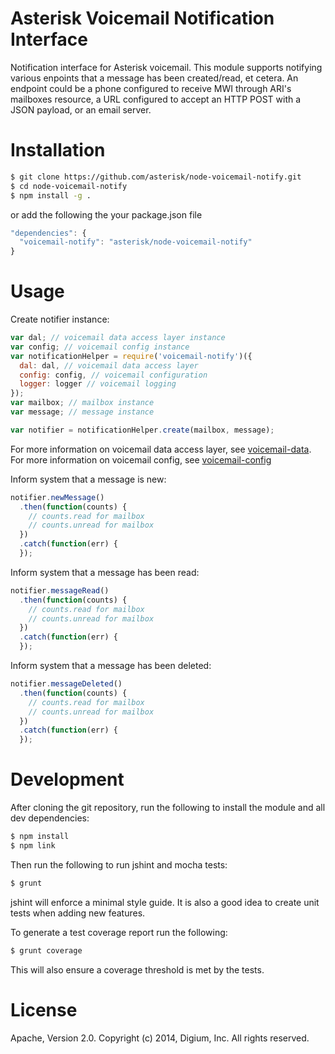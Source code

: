# Asterisk Voicemail Notification Interface

Notification interface for Asterisk voicemail. This module supports notifying various enpoints that a message has been created/read, et cetera. An endpoint could be a phone configured to receive MWI through ARI's mailboxes resource, a URL configured to accept an HTTP POST with a JSON payload, or an email server.

# Installation

```bash
$ git clone https://github.com/asterisk/node-voicemail-notify.git
$ cd node-voicemail-notify
$ npm install -g .
```

or add the following the your package.json file

```JavaScript
"dependencies": {
  "voicemail-notify": "asterisk/node-voicemail-notify"
}
```

# Usage

Create notifier instance:

```JavaScript
var dal; // voicemail data access layer instance
var config; // voicemail config instance
var notificationHelper = require('voicemail-notify')({
  dal: dal, // voicemail data access layer
  config: config, // voicemail configuration
  logger: logger // voicemail logging
});
var mailbox; // mailbox instance
var message; // message instance

var notifier = notificationHelper.create(mailbox, message);
```

For more information on voicemail data access layer, see [voicemail-data](http://github.com/asterisk/node-voicemail-data). For more information on voicemail config, see [voicemail-config](http://github.com/asterisk/node-voicemail-config)

Inform system that a message is new:

```JavaScript
notifier.newMessage()
  .then(function(counts) {
    // counts.read for mailbox
    // counts.unread for mailbox
  })
  .catch(function(err) {
  });
```

Inform system that a message has been read:

```JavaScript
notifier.messageRead()
  .then(function(counts) {
    // counts.read for mailbox
    // counts.unread for mailbox
  })
  .catch(function(err) {
  });
```

Inform system that a message has been deleted:

```JavaScript
notifier.messageDeleted()
  .then(function(counts) {
    // counts.read for mailbox
    // counts.unread for mailbox
  })
  .catch(function(err) {
  });
```

# Development

After cloning the git repository, run the following to install the module and all dev dependencies:

```bash
$ npm install
$ npm link
```

Then run the following to run jshint and mocha tests:

```bash
$ grunt
```

jshint will enforce a minimal style guide. It is also a good idea to create unit tests when adding new features.

To generate a test coverage report run the following:

```bash
$ grunt coverage
```

This will also ensure a coverage threshold is met by the tests.

# License

Apache, Version 2.0. Copyright (c) 2014, Digium, Inc. All rights reserved.

